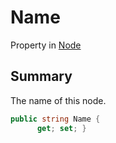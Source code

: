 # Name

Property in [Node](broken-reference)

## Summary

The name of this node.

```csharp
public string Name {
      get; set; }
```
